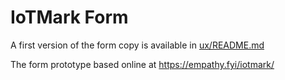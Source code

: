 # IoTMark Form
A first version of the form copy is available in [ux/README.md](ux/README.md)

The form prototype based online at https://empathy.fyi/iotmark/
